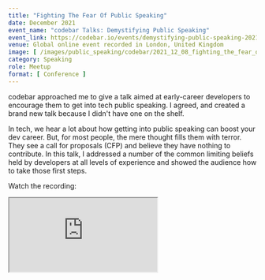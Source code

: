 ```yaml
---
title: "Fighting The Fear Of Public Speaking"
date: December 2021
event_name: "codebar Talks: Demystifying Public Speaking"
event_link: https://codebar.io/events/demystifying-public-speaking-2021
venue: Global online event recorded in London, United Kingdom
image: [ /images/public_speaking/codebar/2021_12_08_fighting_the_fear_of_public_speaking/fighting-the-fear-of-public-speaking.jpeg ]
category: Speaking
role: Meetup
format: [ Conference ]
---
```


codebar approached me to give a talk aimed at early-career developers to encourage them to get into tech public speaking.  I agreed, and created a brand new talk because I didn't have one on the shelf.

In tech, we hear a lot about how getting into public speaking can boost your dev career.  But, for most people, the mere thought fills them with terror.  They see a call for proposals (CFP) and believe they have nothing to contribute.  In this talk, I addressed a number of the common limiting beliefs held by developers at all levels of experience and showed the audience how to take those first steps.

Watch the recording:

<div class="embed-responsive embed-responsive-16by9">
  <iframe class="embed-responsive-item" src="https://www.youtube.com/embed/J0WFwmu3VyE" allowfullscreen></iframe>
</div><br/>
